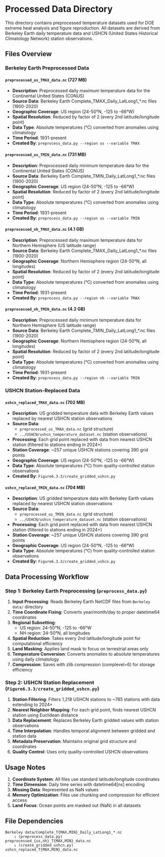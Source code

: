 # Processed Data Directory

This directory contains preprocessed temperature datasets used for DOE extreme heat analysis and figure reproduction. All datasets are derived from Berkeley Earth daily temperature data and USHCN (United States Historical Climatology Network) station observations.

## Files Overview

### Berkeley Earth Preprocessed Data

#### `preprocessed_us_TMAX_data.nc` (727 MB)
- **Description**: Preprocessed daily maximum temperature data for the Continental United States (CONUS)
- **Source Data**: Berkeley Earth Complete_TMAX_Daily_LatLong1_*.nc files (1900-2020)
- **Geographic Coverage**: US region (24-50°N, -125 to -66°W)
- **Spatial Resolution**: Reduced by factor of 2 (every 2nd latitude/longitude point)
- **Data Type**: Absolute temperatures (°C) converted from anomalies using climatology
- **Time Period**: 1931-present
- **Created By**: `preprocess_data.py --region us --variable TMAX`

#### `preprocessed_us_TMIN_data.nc` (731 MB)  
- **Description**: Preprocessed daily minimum temperature data for the Continental United States (CONUS)
- **Source Data**: Berkeley Earth Complete_TMIN_Daily_LatLong1_*.nc files (1900-2020)
- **Geographic Coverage**: US region (24-50°N, -125 to -66°W)
- **Spatial Resolution**: Reduced by factor of 2 (every 2nd latitude/longitude point)
- **Data Type**: Absolute temperatures (°C) converted from anomalies using climatology
- **Time Period**: 1931-present
- **Created By**: `preprocess_data.py --region us --variable TMIN`

#### `preprocessed_nh_TMAX_data.nc` (4.1 GB)
- **Description**: Preprocessed daily maximum temperature data for Northern Hemisphere (US latitude range)
- **Source Data**: Berkeley Earth Complete_TMAX_Daily_LatLong1_*.nc files (1900-2020)
- **Geographic Coverage**: Northern Hemisphere region (24-50°N, all longitudes)
- **Spatial Resolution**: Reduced by factor of 2 (every 2nd latitude/longitude point)
- **Data Type**: Absolute temperatures (°C) converted from anomalies using climatology
- **Time Period**: 1931-present
- **Created By**: `preprocess_data.py --region nh --variable TMAX`

#### `preprocessed_nh_TMIN_data.nc` (4.2 GB)
- **Description**: Preprocessed daily minimum temperature data for Northern Hemisphere (US latitude range)
- **Source Data**: Berkeley Earth Complete_TMIN_Daily_LatLong1_*.nc files (1900-2020)
- **Geographic Coverage**: Northern Hemisphere region (24-50°N, all longitudes)
- **Spatial Resolution**: Reduced by factor of 2 (every 2nd latitude/longitude point)
- **Data Type**: Absolute temperatures (°C) converted from anomalies using climatology
- **Time Period**: 1931-present
- **Created By**: `preprocess_data.py --region nh --variable TMIN`

### USHCN Station-Replaced Data

#### `ushcn_replaced_TMAX_data.nc` (702 MB)
- **Description**: US gridded temperature data with Berkeley Earth values replaced by nearest USHCN station observations
- **Source Data**: 
  - `preprocessed_us_TMAX_data.nc` (grid structure)
  - `../USHCN/ushcn_temperature_dataset.nc` (station observations)
- **Processing**: Each grid point replaced with data from nearest USHCN station (filtered to stations ending in 2024+)
- **Station Coverage**: ~257 unique USHCN stations covering 390 grid points
- **Geographic Coverage**: US region (24-50°N, -125 to -66°W)
- **Data Type**: Absolute temperatures (°C) from quality-controlled station observations
- **Created By**: `Figure6.3.3/create_gridded_ushcn.py`

#### `ushcn_replaced_TMIN_data.nc` (704 MB)
- **Description**: US gridded temperature data with Berkeley Earth values replaced by nearest USHCN station observations
- **Source Data**: 
  - `preprocessed_us_TMIN_data.nc` (grid structure)
  - `../USHCN/ushcn_temperature_dataset.nc` (station observations)
- **Processing**: Each grid point replaced with data from nearest USHCN station (filtered to stations ending in 2024+)
- **Station Coverage**: ~257 unique USHCN stations covering 390 grid points
- **Geographic Coverage**: US region (24-50°N, -125 to -66°W)
- **Data Type**: Absolute temperatures (°C) from quality-controlled station observations
- **Created By**: `Figure6.3.3/create_gridded_ushcn.py`

## Data Processing Workflow

### Step 1: Berkeley Earth Preprocessing (`preprocess_data.py`)

1. **Input Processing**: Reads Berkeley Earth NetCDF files from `Berkeley data/` directory
2. **Time Coordinate Fixing**: Converts year/month/day to proper datetime64 coordinates
3. **Regional Subsetting**: 
   - US region: 24-50°N, -125 to -66°W
   - NH region: 24-50°N, all longitudes
4. **Spatial Reduction**: Takes every 2nd latitude/longitude point for computational efficiency
5. **Land Masking**: Applies land mask to focus on terrestrial areas only
6. **Temperature Conversion**: Converts anomalies to absolute temperatures using daily climatology
7. **Compression**: Saves with zlib compression (complevel=6) for storage efficiency

### Step 2: USHCN Station Replacement (`Figure6.3.3/create_gridded_ushcn.py`)

1. **Station Filtering**: Filters 1,218 USHCN stations to ~785 stations with data extending to 2024+
2. **Nearest Neighbor Mapping**: For each grid point, finds nearest USHCN station using Euclidean distance
3. **Data Replacement**: Replaces Berkeley Earth gridded values with station observations
4. **Time Interpolation**: Handles temporal alignment between gridded and station data
5. **Metadata Preservation**: Maintains original grid structure and coordinates
6. **Quality Control**: Uses only quality-controlled USHCN observations

## Usage Notes

1. **Coordinate System**: All files use standard latitude/longitude coordinates
2. **Time Dimension**: Daily time series with datetime64[ns] encoding
3. **Missing Data**: Represented as NaN values
4. **Memory Optimization**: Files use chunking and compression for efficient access
5. **Land Focus**: Ocean points are masked out (NaN) in all datasets

## File Dependencies

```
Berkeley data/Complete_T{MAX,MIN}_Daily_LatLong1_*.nc
    ↓ (preprocess_data.py)
preprocessed_{us,nh}_T{MAX,MIN}_data.nc
    ↓ (create_gridded_ushcn.py)
ushcn_replaced_T{MAX,MIN}_data.nc
```
